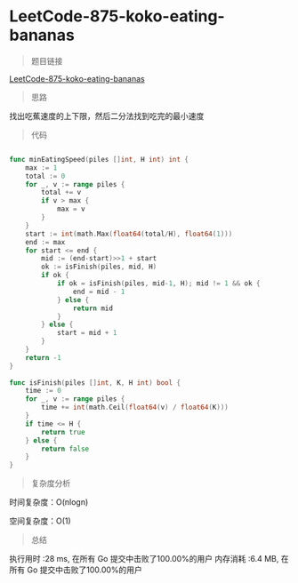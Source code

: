 # LeetCode-875-koko-eating-bananas

> 题目链接

[LeetCode-875-koko-eating-bananas](https://leetcode-cn.com/problems/koko-eating-bananas/)

> 思路

找出吃蕉速度的上下限，然后二分法找到吃完的最小速度

> 代码

```go

func minEatingSpeed(piles []int, H int) int {
    max := 1
    total := 0
    for _, v := range piles {
        total += v
        if v > max {
            max = v
        }
    }
    start := int(math.Max(float64(total/H), float64(1)))
    end := max
    for start <= end {
        mid := (end-start)>>1 + start
        ok := isFinish(piles, mid, H)
        if ok {
            if ok = isFinish(piles, mid-1, H); mid != 1 && ok {
                end = mid - 1
            } else {
                return mid
            }
        } else {
            start = mid + 1
        }
    }
    return -1
}
 
func isFinish(piles []int, K, H int) bool {
    time := 0
    for _, v := range piles {
        time += int(math.Ceil(float64(v) / float64(K)))
    }
    if time <= H {
        return true
    } else {
        return false
    }
}

```

> 复杂度分析

时间复杂度：O(nlogn)

空间复杂度：O(1)

> 总结

执行用时 :28 ms, 在所有 Go 提交中击败了100.00%的用户
内存消耗 :6.4 MB, 在所有 Go 提交中击败了100.00%的用户

